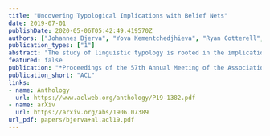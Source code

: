 ```yaml
---
title: "Uncovering Typological Implications with Belief Nets"
date: 2019-07-01
publishDate: 2020-05-06T05:42:49.419570Z
authors: ["Johannes Bjerva", "Yova Kementchedjhieva", "Ryan Cotterell", "Isabelle Augenstein"]
publication_types: ["1"]
abstract: "The study of linguistic typology is rooted in the implications we find between linguistic features, such as the fact that languages with object-verb word ordering tend to have postpositions. Uncovering such implications typically amounts to time-consuming manual processing by trained and experienced linguists, which potentially leaves key linguistic universals unexplored. In this paper, we present a computational model which successfully identifies known universals, including Greenberg universals, but also uncovers new ones, worthy of further linguistic investigation. Our approach outperforms baselines previously used for this problem, as well as a strong baseline from knowledge base population."
featured: false
publication: "*Proceedings of the 57th Annual Meeting of the Association for Computational Linguistics*"
publication_short: "ACL"
links:
- name: Anthology
  url: https://www.aclweb.org/anthology/P19-1382.pdf
- name: arXiv
  url: https://arxiv.org/abs/1906.07389
url_pdf: papers/bjerva+al.acl19.pdf
---
```


